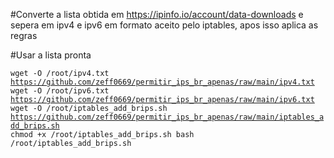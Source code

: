 #Converte a lista obtida em https://ipinfo.io/account/data-downloads e sepera em ipv4 e ipv6 em formato aceito pelo iptables, apos isso aplica as regras

#Usar a lista pronta

<code>wget -O /root/ipv4.txt https://github.com/zeff0669/permitir_ips_br_apenas/raw/main/ipv4.txt
  wget -O /root/ipv6.txt https://github.com/zeff0669/permitir_ips_br_apenas/raw/main/ipv6.txt
  wget -O /root/iptables_add_brips.sh https://github.com/zeff0669/permitir_ips_br_apenas/raw/main/iptables_add_brips.sh
  chmod +x /root/iptables_add_brips.sh
  bash /root/iptables_add_brips.sh</code>

